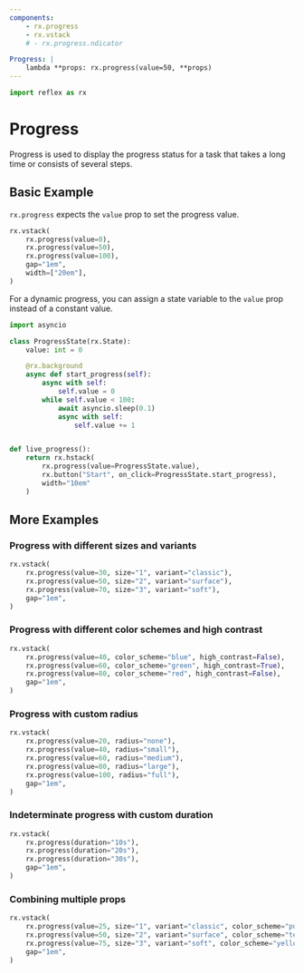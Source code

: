 ```yaml
---
components:
    - rx.progress
    - rx.vstack
    # - rx.progress.ndicator

Progress: |
    lambda **props: rx.progress(value=50, **props)
---
```


```python exec
import reflex as rx
```

# Progress

Progress is used to display the progress status for a task that takes a long time or consists of several steps.

## Basic Example

`rx.progress` expects the `value` prop to set the progress value.

```python demo
rx.vstack(
    rx.progress(value=0),
    rx.progress(value=50),
    rx.progress(value=100),
    gap="1em",
    width=["20em"],
)
```

For a dynamic progress, you can assign a state variable to the `value` prop instead of a constant value.

```python demo exec
import asyncio

class ProgressState(rx.State):
    value: int = 0

    @rx.background
    async def start_progress(self):
        async with self:
            self.value = 0
        while self.value < 100:
            await asyncio.sleep(0.1)
            async with self:
                self.value += 1


def live_progress():
    return rx.hstack(
        rx.progress(value=ProgressState.value), 
        rx.button("Start", on_click=ProgressState.start_progress),
        width="10em"
    )
```

## More Examples

### Progress with different sizes and variants
```python demo exec
rx.vstack(
    rx.progress(value=30, size="1", variant="classic"),
    rx.progress(value=50, size="2", variant="surface"),
    rx.progress(value=70, size="3", variant="soft"),
    gap="1em",
)
```


### Progress with different color schemes and high contrast
```python demo
rx.vstack(
    rx.progress(value=40, color_scheme="blue", high_contrast=False),
    rx.progress(value=60, color_scheme="green", high_contrast=True),
    rx.progress(value=80, color_scheme="red", high_contrast=False),
    gap="1em",
)
```

### Progress with custom radius
```python demo
rx.vstack(
    rx.progress(value=20, radius="none"),
    rx.progress(value=40, radius="small"),
    rx.progress(value=60, radius="medium"),
    rx.progress(value=80, radius="large"),
    rx.progress(value=100, radius="full"),
    gap="1em",
)
```

### Indeterminate progress with custom duration
```python demo
rx.vstack(
    rx.progress(duration="10s"),
    rx.progress(duration="20s"),
    rx.progress(duration="30s"),
    gap="1em",
)
```


### Combining multiple props
```python demo
rx.vstack(
    rx.progress(value=25, size="1", variant="classic", color_scheme="purple", high_contrast=True radius="small"),
    rx.progress(value=50, size="2", variant="surface", color_scheme="teal", high_contrast=False, radius="medium"),
    rx.progress(value=75, size="3", variant="soft", color_scheme="yellow", high_contrast=True, radius="large"),
    gap="1em",
)
```